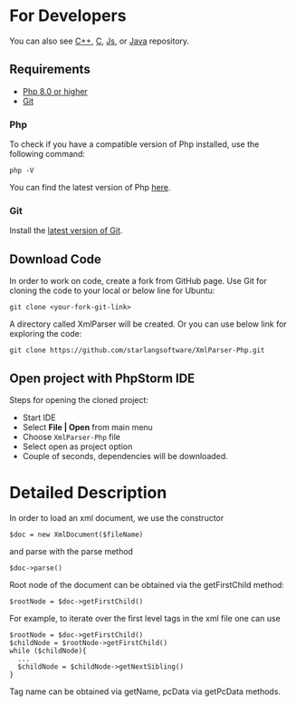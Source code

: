 For Developers
============
You can also see [C++](https://github.com/starlangsoftware/XmlParser-CPP), [C](https://github.com/starlangsoftware/XmlParser-C), [Js](https://github.com/starlangsoftware/XmlParser-Js), or [Java](https://github.com/starlangsoftware/XmlParser) repository.

## Requirements

* [Php 8.0 or higher](#php)
* [Git](#git)

### Php 

To check if you have a compatible version of Php installed, use the following command:

    php -V
    
You can find the latest version of Php [here](https://www.php.net/downloads/).

### Git

Install the [latest version of Git](https://git-scm.com/book/en/v2/Getting-Started-Installing-Git).

## Download Code

In order to work on code, create a fork from GitHub page. 
Use Git for cloning the code to your local or below line for Ubuntu:

	git clone <your-fork-git-link>

A directory called XmlParser will be created. Or you can use below link for exploring the code:

	git clone https://github.com/starlangsoftware/XmlParser-Php.git

## Open project with PhpStorm IDE

Steps for opening the cloned project:

* Start IDE
* Select **File | Open** from main menu
* Choose `XmlParser-Php` file
* Select open as project option
* Couple of seconds, dependencies will be downloaded. 

Detailed Description
============

In order to load an xml document, we use the constructor

    $doc = new XmlDocument($fileName)
    
and parse with the parse method

    $doc->parse()
    
Root node of the document can be obtained via the getFirstChild method:

    $rootNode = $doc->getFirstChild()
  
For example, to iterate over the first level tags in the xml file one can use

    $rootNode = $doc->getFirstChild()
    $childNode = $rootNode->getFirstChild()
    while ($childNode){
      ...
      $childNode = $childNode->getNextSibling()
    }

Tag name can be obtained via getName, pcData via getPcData methods.
